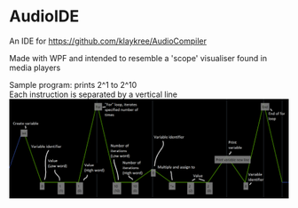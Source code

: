 # AudioIDE
An IDE for https://github.com/klaykree/AudioCompiler

Made with WPF and intended to resemble a 'scope' visualiser found in media players

Sample program: prints 2^1 to 2^10  
Each instruction is separated by a vertical line
![Sample](/readme/ExampleProgram.png?raw=true "Sample")
